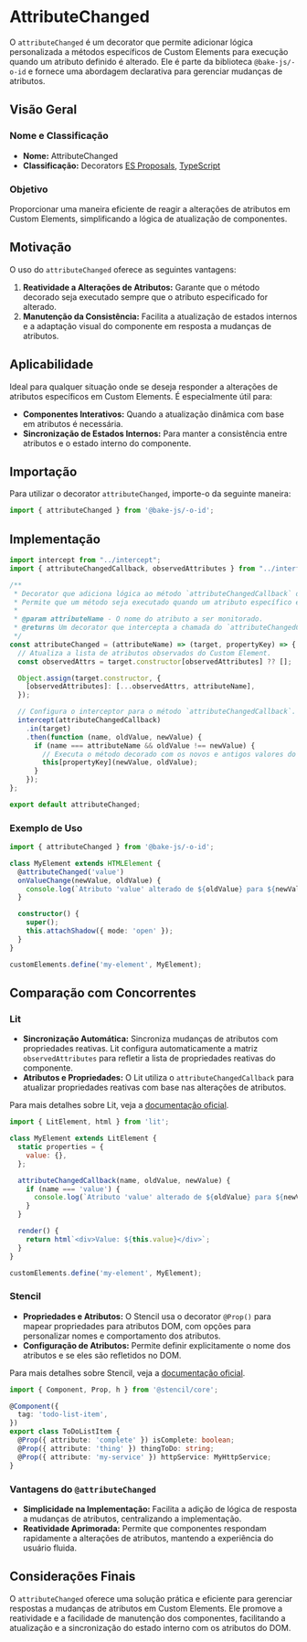 # AttributeChanged

O `attributeChanged` é um decorator que permite adicionar lógica personalizada a métodos específicos de Custom Elements para execução quando um atributo definido é alterado. Ele é parte da biblioteca `@bake-js/-o-id` e fornece uma abordagem declarativa para gerenciar mudanças de atributos.

## Visão Geral

### Nome e Classificação

- **Nome:** AttributeChanged
- **Classificação:** Decorators [ES Proposals](https://www.proposals.es/proposals/Decorators), [TypeScript](https://www.typescriptlang.org/docs/handbook/decorators.html)

### Objetivo

Proporcionar uma maneira eficiente de reagir a alterações de atributos em Custom Elements, simplificando a lógica de atualização de componentes.

## Motivação

O uso do `attributeChanged` oferece as seguintes vantagens:

1. **Reatividade a Alterações de Atributos:** Garante que o método decorado seja executado sempre que o atributo especificado for alterado.
2. **Manutenção da Consistência:** Facilita a atualização de estados internos e a adaptação visual do componente em resposta a mudanças de atributos.

## Aplicabilidade

Ideal para qualquer situação onde se deseja responder a alterações de atributos específicos em Custom Elements. É especialmente útil para:

- **Componentes Interativos:** Quando a atualização dinâmica com base em atributos é necessária.
- **Sincronização de Estados Internos:** Para manter a consistência entre atributos e o estado interno do componente.

## Importação

Para utilizar o decorator `attributeChanged`, importe-o da seguinte maneira:

```javascript
import { attributeChanged } from '@bake-js/-o-id';
```

## Implementação

```javascript
import intercept from "../intercept";
import { attributeChangedCallback, observedAttributes } from "../interfaces";

/**
 * Decorator que adiciona lógica ao método `attributeChangedCallback` de um Custom Element.
 * Permite que um método seja executado quando um atributo específico é alterado.
 *
 * @param attributeName - O nome do atributo a ser monitorado.
 * @returns Um decorator que intercepta a chamada do `attributeChangedCallback`.
 */
const attributeChanged = (attributeName) => (target, propertyKey) => {
  // Atualiza a lista de atributos observados do Custom Element.
  const observedAttrs = target.constructor[observedAttributes] ?? [];

  Object.assign(target.constructor, {
    [observedAttributes]: [...observedAttrs, attributeName],
  });

  // Configura o interceptor para o método `attributeChangedCallback`.
  intercept(attributeChangedCallback)
    .in(target)
    .then(function (name, oldValue, newValue) {
      if (name === attributeName && oldValue !== newValue) {
        // Executa o método decorado com os novos e antigos valores do atributo.
        this[propertyKey](newValue, oldValue);
      }
    });
};

export default attributeChanged;
```

### Exemplo de Uso

```typescript
import { attributeChanged } from '@bake-js/-o-id';

class MyElement extends HTMLElement {
  @attributeChanged('value')
  onValueChange(newValue, oldValue) {
    console.log(`Atributo 'value' alterado de ${oldValue} para ${newValue}`);
  }

  constructor() {
    super();
    this.attachShadow({ mode: 'open' });
  }
}

customElements.define('my-element', MyElement);
```

## Comparação com Concorrentes

### Lit

- **Sincronização Automática:** Sincroniza mudanças de atributos com propriedades reativas. Lit configura automaticamente a matriz `observedAttributes` para refletir a lista de propriedades reativas do componente.
- **Atributos e Propriedades:** O Lit utiliza o `attributeChangedCallback` para atualizar propriedades reativas com base nas alterações de atributos.

Para mais detalhes sobre Lit, veja a [documentação oficial](https://lit.dev/docs/components/lifecycle/#attributechangedcallback).

```javascript
import { LitElement, html } from 'lit';

class MyElement extends LitElement {
  static properties = {
    value: {},
  };

  attributeChangedCallback(name, oldValue, newValue) {
    if (name === 'value') {
      console.log(`Atributo 'value' alterado de ${oldValue} para ${newValue}`);
    }
  }

  render() {
    return html`<div>Value: ${this.value}</div>`;
  }
}

customElements.define('my-element', MyElement);
```

### Stencil

- **Propriedades e Atributos:** O Stencil usa o decorator `@Prop()` para mapear propriedades para atributos DOM, com opções para personalizar nomes e comportamento dos atributos.
- **Configuração de Atributos:** Permite definir explicitamente o nome dos atributos e se eles são refletidos no DOM.

Para mais detalhes sobre Stencil, veja a [documentação oficial](https://stenciljs.com/docs/props).

```typescript
import { Component, Prop, h } from '@stencil/core';

@Component({
  tag: 'todo-list-item',
})
export class ToDoListItem {
  @Prop({ attribute: 'complete' }) isComplete: boolean;
  @Prop({ attribute: 'thing' }) thingToDo: string;
  @Prop({ attribute: 'my-service' }) httpService: MyHttpService;
}
```

### Vantagens do `@attributeChanged`

- **Simplicidade na Implementação:** Facilita a adição de lógica de resposta a mudanças de atributos, centralizando a implementação.
- **Reatividade Aprimorada:** Permite que componentes respondam rapidamente a alterações de atributos, mantendo a experiência do usuário fluida.

## Considerações Finais

O `attributeChanged` oferece uma solução prática e eficiente para gerenciar respostas a mudanças de atributos em Custom Elements. Ele promove a reatividade e a facilidade de manutenção dos componentes, facilitando a atualização e a sincronização do estado interno com os atributos do DOM.
